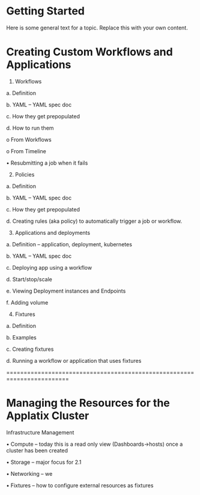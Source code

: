 # Getting Started

Here is some general text for a topic. Replace this with your own content.

# Creating Custom Workflows and Applications

1. Workflows

a. Definition

b. YAML – YAML spec doc

c. How they get prepopulated

d. How to run them

o From Workflows

o From Timeline

• Resubmitting a job when it fails

2. Policies

a. Definition

b. YAML – YAML spec doc

c. How they get prepopulated

d. Creating rules (aka policy) to automatically trigger a job or workflow.

3. Applications and deployments

a. Definition – application, deployment, kubernetes

b. YAML – YAML spec doc

c. Deploying app using a workflow

d. Start/stop/scale

e. Viewing Deployment instances and Endpoints

f. Adding volume

4. Fixtures

a. Definition

b. Examples

c. Creating fixtures

d. Running a workflow or application that uses fixtures

========================================================================

# Managing the Resources for the Applatix Cluster

Infrastructure Management

• Compute – today this is a read only view (Dashboards->hosts) once a cluster has been created

• Storage – major focus for 2.1

• Networking – we

• Fixtures – how to configure external resources as fixtures